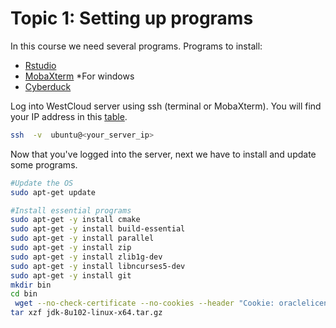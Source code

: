 # Topic 1: Setting up programs

In this course we need several programs. 
Programs to install: 
* [Rstudio](https://www.rstudio.com/products/rstudio/download2/)
* [MobaXterm](http://mobaxterm.mobatek.net/download.html) *For windows
* [Cyberduck](https://cyberduck.io/?l=en)

Log into WestCloud server using ssh (terminal or MobaXterm). You will find your IP address in this [table](https://docs.google.com/spreadsheets/d/1TSDfm448WuiH9caFgP6sBOfktBVTjvtm9M27EyQS7dg/edit?usp=sharing). 
```bash
ssh  -v  ubuntu@<your_server_ip>
```


Now that you've logged into the server, next we have to install and update some programs.

```bash
#Update the OS
sudo apt-get update

#Install essential programs
sudo apt-get -y install cmake
sudo apt-get -y install build-essential
sudo apt-get -y install parallel
sudo apt-get -y install zip
sudo apt-get -y install zlib1g-dev
sudo apt-get -y install libncurses5-dev
sudo apt-get -y install git
mkdir bin
cd bin
 wget --no-check-certificate --no-cookies --header "Cookie: oraclelicense=accept-securebackup-cookie" http://download.oracle.com/otn-pub/java/jdk/8u102-b14/jdk-8u102-linux-x64.tar.gz
tar xzf jdk-8u102-linux-x64.tar.gz
```


